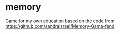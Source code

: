 # memory
Game for my own education based on the code from https://github.com/sandraisrael/Memory-Game-fend
